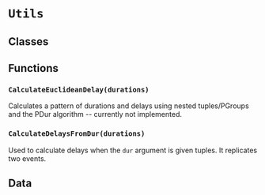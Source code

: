 # `Utils`

## Classes

## Functions

### `CalculateEuclideanDelay(durations)`

Calculates a pattern of durations and delays using nested
tuples/PGroups and the PDur algorithm -- currently not implemented.

### `CalculateDelaysFromDur(durations)`

Used to calculate delays when the `dur` argument is given tuples.
It replicates two events.

## Data

